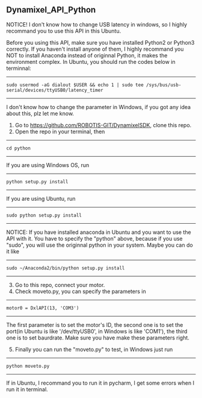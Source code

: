 ## Dynamixel_API_Python
NOTICE!
I don't know how to change USB latency in windows, so I highly recommand you to use this API in this Ubuntu.


Before you using this API, make sure you have installed Python2 or Python3 correctly. If you haven't install anyone of them, I highly recommand you NOT to install Anaconda instead of originnal Python, it makes the environment complex. In Ubuntu, you should run the codes below in terminnal:

------------------------------------------------------

    sudo usermod -aG dialout $USER && echo 1 | sudo tee /sys/bus/usb-serial/devices/ttyUSB0/latency_timer
   
------------------------------------------------------

I don't know how to change the parameter in Windows, if you got any idea about this, plz let me know.

1. Go to https://github.com/ROBOTIS-GIT/DynamixelSDK, clone this repo.
2. Open the repo in your terminal, then

------------------------------------------------------

    cd python
   
------------------------------------------------------

If you are using Windows OS, run 

------------------------------------------------------

    python setup.py install

------------------------------------------------------

If you are using Ubuntu, run 

------------------------------------------------------

    sudo python setup.py install

------------------------------------------------------

NOTICE: If you have installed anaconda in Ubuntu and you want to use the API with it. You have to specify the "python" above, because if you use "sudo", you will use the originnal python in your system. Maybe you can do it like

------------------------------------------------------

    sudo ~/Anaconda2/bin/python setup.py install

------------------------------------------------------

3. Go to this repo, connect your motor.
4. Check moveto.py, you can specify the parameters in 

------------------------------------------------------

    motor0 = DxlAPI(13, 'COM3')

------------------------------------------------------

The first parameter is to set the motor's ID, the second one is to set the port(in Ubuntu is like '/dev/ttyUSB0', in Windows is like 'COM1'), the third one is to set baurdrate. Make sure you have make these parameters right.

5. Finally you can run the "moveto.py" to test, in Windows just run

------------------------------------------------------

    python moveto.py

------------------------------------------------------

If in Ubuntu, I recommand you to run it in pycharm, I get some errors when I run it in terminal.     
